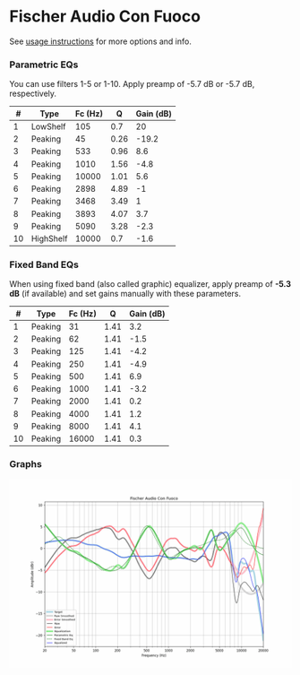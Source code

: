 # Fischer Audio Con Fuoco
See [usage instructions](https://github.com/jaakkopasanen/AutoEq#usage) for more options and info.

### Parametric EQs
You can use filters 1-5 or 1-10. Apply preamp of -5.7 dB or -5.7 dB, respectively.

|   # | Type      |   Fc (Hz) |    Q |   Gain (dB) |
|-----|-----------|-----------|------|-------------|
|   1 | LowShelf  |       105 | 0.7  |        20   |
|   2 | Peaking   |        45 | 0.26 |       -19.2 |
|   3 | Peaking   |       533 | 0.96 |         8.6 |
|   4 | Peaking   |      1010 | 1.56 |        -4.8 |
|   5 | Peaking   |     10000 | 1.01 |         5.6 |
|   6 | Peaking   |      2898 | 4.89 |        -1   |
|   7 | Peaking   |      3468 | 3.49 |         1   |
|   8 | Peaking   |      3893 | 4.07 |         3.7 |
|   9 | Peaking   |      5090 | 3.28 |        -2.3 |
|  10 | HighShelf |     10000 | 0.7  |        -1.6 |

### Fixed Band EQs
When using fixed band (also called graphic) equalizer, apply preamp of **-5.3 dB** (if available) and set gains manually with these parameters.

|   # | Type    |   Fc (Hz) |    Q |   Gain (dB) |
|-----|---------|-----------|------|-------------|
|   1 | Peaking |        31 | 1.41 |         3.2 |
|   2 | Peaking |        62 | 1.41 |        -1.5 |
|   3 | Peaking |       125 | 1.41 |        -4.2 |
|   4 | Peaking |       250 | 1.41 |        -4.9 |
|   5 | Peaking |       500 | 1.41 |         6.9 |
|   6 | Peaking |      1000 | 1.41 |        -3.2 |
|   7 | Peaking |      2000 | 1.41 |         0.2 |
|   8 | Peaking |      4000 | 1.41 |         1.2 |
|   9 | Peaking |      8000 | 1.41 |         4.1 |
|  10 | Peaking |     16000 | 1.41 |         0.3 |

### Graphs
![](./Fischer%20Audio%20Con%20Fuoco.png)
